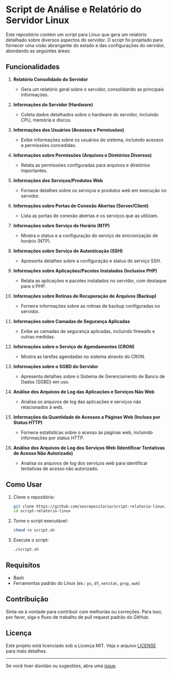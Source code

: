 # Script de Análise e Relatório do Servidor Linux

Este repositório contém um script para Linux que gera um relatório detalhado sobre diversos aspectos do servidor. O script foi projetado para fornecer uma visão abrangente do estado e das configurações do servidor, abordando as seguintes áreas:

## Funcionalidades

1. **Relatório Consolidado do Servidor**
   - Gera um relatório geral sobre o servidor, consolidando as principais informações.

2. **Informações do Servidor (Hardware)**
   - Coleta dados detalhados sobre o hardware do servidor, incluindo CPU, memória e discos.

3. **Informações dos Usuários (Acessos e Permissões)**
   - Exibe informações sobre os usuários do sistema, incluindo acessos e permissões concedidas.

4. **Informações sobre Permissões (Arquivos e Diretórios Diversos)**
   - Relata as permissões configuradas para arquivos e diretórios importantes.

5. **Informações dos Serviços/Produtos Web**
   - Fornece detalhes sobre os serviços e produtos web em execução no servidor.

6. **Informações sobre Portas de Conexão Abertas (Server/Client)**
   - Lista as portas de conexão abertas e os serviços que as utilizam.

7. **Informações sobre Serviço de Horário (NTP)**
   - Mostra o status e a configuração do serviço de sincronização de horário (NTP).

8. **Informações sobre Serviço de Autenticação (SSH)**
   - Apresenta detalhes sobre a configuração e status do serviço SSH.

9. **Informações sobre Aplicações/Pacotes Instalados (Inclusive PHP)**
   - Relata as aplicações e pacotes instalados no servidor, com destaque para o PHP.

10. **Informações sobre Rotinas de Recuperação de Arquivos (Backup)**
    - Fornece informações sobre as rotinas de backup configuradas no servidor.

11. **Informações sobre Camadas de Segurança Aplicadas**
    - Exibe as camadas de segurança aplicadas, incluindo firewalls e outras medidas.

12. **Informações sobre o Serviço de Agendamentos (CRON)**
    - Mostra as tarefas agendadas no sistema através do CRON.

13. **Informações sobre o SGBD do Servidor**
    - Apresenta detalhes sobre o Sistema de Gerenciamento de Banco de Dados (SGBD) em uso.

14. **Análise dos Arquivos de Log das Aplicações e Serviços Não Web**
    - Analisa os arquivos de log das aplicações e serviços não relacionados à web.

15. **Informações da Quantidade de Acessos a Páginas Web (Incluso por Status HTTP)**
    - Fornece estatísticas sobre o acesso às páginas web, incluindo informações por status HTTP.

16. **Análise dos Arquivos de Log dos Serviços Web (Identificar Tentativas de Acesso Não Autorizado)**
    - Analisa os arquivos de log dos serviços web para identificar tentativas de acesso não autorizado.

## Como Usar

1. Clone o repositório:
    ```bash
    git clone https://github.com/seurepositorio/script-relatorio-linux.git
    cd script-relatorio-linux
    ```

2. Torne o script executável:
    ```bash
    chmod +x script.sh
    ```

3. Execute o script:
    ```bash
    ./script.sh
    ```

## Requisitos

- Bash
- Ferramentas padrão do Linux (ex.: `ps`, `df`, `netstat`, `grep`, `awk`)

## Contribuição

Sinta-se à vontade para contribuir com melhorias ou correções. Para isso, por favor, siga o fluxo de trabalho de pull request padrão do GitHub.

## Licença

Este projeto está licenciado sob a Licença MIT. Veja o arquivo [LICENSE](LICENSE) para mais detalhes.

---

Se você tiver dúvidas ou sugestões, abra uma [issue](https://github.com/seurepositorio/script-relatorio-linux/issues).
